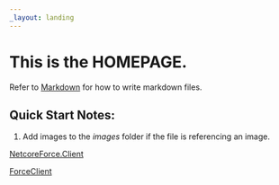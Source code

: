 ```yaml
---
_layout: landing
---
```


# This is the **HOMEPAGE**.

Refer to [Markdown](http://daringfireball.net/projects/markdown/) for how to write markdown files.

## Quick Start Notes:

1. Add images to the *images* folder if the file is referencing an image.


[NetcoreForce.Client](~/api/NetcoreForce.Client.yml)

[ForceClient](~/api/NetCoreForce.Client.ForceClient.yml)